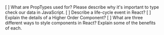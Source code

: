 [ ] What are PropTypes used for? Please describe why it's important to type check our data in JavaScript.
[ ] Describe a life-cycle event in React?
[ ] Explain the details of a Higher Order Component?
[ ] What are three different ways to style components in React? Explain some of the benefits of each.

